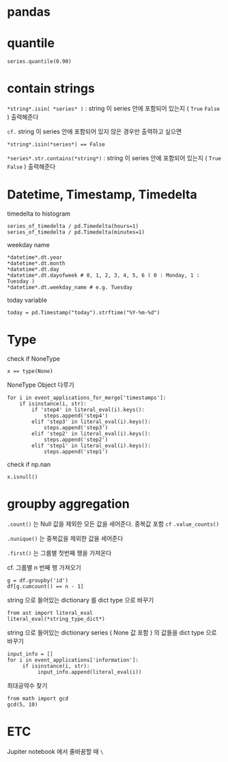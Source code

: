 # pandas

# quantile

    series.quantile(0.90)

# contain strings

`*string*.isin( *series* )` : string 이 series 안에 포함되어 있는지 ( `True` `False` ) 출력해준다 

`cf.` string 이 series 안에 포함되어 있지 않은 경우만 출력하고 싶으면

`*string*.isin(*series*) == False`

`*series*.str.contains(*string*)` : string 이 series 안에 포함되어 있는지 ( `True` `False` ) 출력해준다

# Datetime, Timestamp, Timedelta

timedelta to histogram

    series_of_timedelta / pd.Timedelta(hours=1)
    series_of_timedelta / pd.Timedelta(minutes=1)

weekday name

    *datetime*.dt.year
    *datetime*.dt.month
    *datetime*.dt.day
    *datetime*.dt.dayofweek # 0, 1, 2, 3, 4, 5, 6 ( 0 : Monday, 1 : Tuesday )
    *datetime*.dt.weekday_name # e.g. Tuesday

today variable

    today = pd.Timestamp("today").strftime("%Y-%m-%d")

# Type

check if NoneType

    x == type(None)

NoneType Object 다루기

    for i in event_applications_for_merge['timestamps']:
        if isinstance(i, str):
            if 'step4' in literal_eval(i).keys():
                steps.append('step4')
            elif 'step3' in literal_eval(i).keys():
                steps.append('step3')
            elif 'step2' in literal_eval(i).keys():
                steps.append('step2')
            elif 'step1' in literal_eval(i).keys():
                steps.append('step1')

check if np.nan

    x.isnull()

# groupby aggregation

 `.count()` 는 Null 값을 제외한 모든 값을 세어준다. 중복값 포함 `cf` `.value_counts()`

`.nunique()` 는 중복값을 제외한 값을 세어준다

`.first()` 는 그룹별 첫번째 행을 가져온다

cf. 그룹별 n 번째 행 가져오기

    g = df.groupby('id')
    df[g.cumcount() == n - 1]

string 으로 들어있는 dictionary 를 dict type 으로 바꾸기

    from ast import literal_eval
    literal_eval(*string_type_dict*)

string 으로 들어있는 dictionary series  ( None 값 포함 ) 의 값들을 dict type 으로 바꾸기

    input_info = []
    for i in event_applications['information']:
         if isinstance(i, str):
              input_info.append(literal_eval(i))

최대공약수 찾기

    from math import gcd
    gcd(5, 10)

# ETC

Jupiter notebook 에서 줄바꿈할 때 `\`